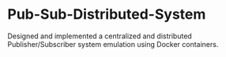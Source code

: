# Pub-Sub-Distributed-System
Designed and implemented a centralized and distributed Publisher/Subscriber system emulation using Docker containers.

